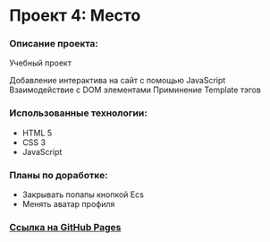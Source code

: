 # Проект 4: Место

### Описание проекта:
Учебный проект

Добавление интерактива на сайт с помощью JavaScript
Взаимодействие с DOM элементами
Приминение Template тэгов
### Использованные технологии:
* HTML 5
* CSS 3
* JavaScript

### Планы по доработке:
* Закрывать попапы кнопкой Ecs
* Менять аватар профиля
### [Ссылка на GitHub Pages](https://nikz19.github.io/mesto/)
